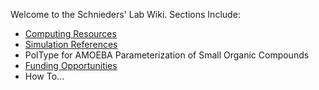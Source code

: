 Welcome to the Schnieders' Lab Wiki.
Sections Include:
* [Computing Resources](https://github.com/SchniedersLab/lab-info/blob/main/ComputeResources.md)
* [Simulation References](https://github.com/SchniedersLab/lab-info/blob/main/SimulationReferences.md)
* PolType for AMOEBA Parameterization of Small Organic Compounds
* [Funding Opportunities](https://github.com/SchniedersLab/lab-info/blob/main/FundingOpportunities.md)
* How To...
